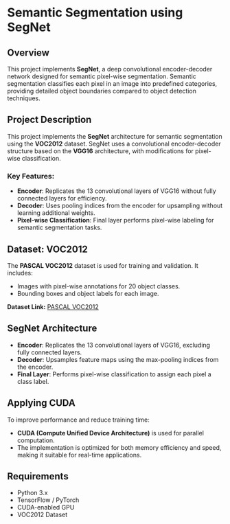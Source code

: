 # Semantic Segmentation using SegNet

## Overview
This project implements **SegNet**, a deep convolutional encoder-decoder network designed for semantic pixel-wise segmentation. Semantic segmentation classifies each pixel in an image into predefined categories, providing detailed object boundaries compared to object detection techniques.

## Project Description
This project implements the **SegNet** architecture for semantic segmentation using the **VOC2012** dataset. SegNet uses a convolutional encoder-decoder structure based on the **VGG16** architecture, with modifications for pixel-wise classification.

### Key Features:
- **Encoder**: Replicates the 13 convolutional layers of VGG16 without fully connected layers for efficiency.
- **Decoder**: Uses pooling indices from the encoder for upsampling without learning additional weights.
- **Pixel-wise Classification**: Final layer performs pixel-wise labeling for semantic segmentation tasks.

## Dataset: VOC2012
The **PASCAL VOC2012** dataset is used for training and validation. It includes:
- Images with pixel-wise annotations for 20 object classes.
- Bounding boxes and object labels for each image.

**Dataset Link:** [PASCAL VOC2012](http://host.robots.ox.ac.uk/pascal/VOC/voc2012/)

## SegNet Architecture
- **Encoder**: Replicates the 13 convolutional layers of VGG16, excluding fully connected layers.
- **Decoder**: Upsamples feature maps using the max-pooling indices from the encoder.
- **Final Layer**: Performs pixel-wise classification to assign each pixel a class label.

## Applying CUDA
To improve performance and reduce training time:
- **CUDA (Compute Unified Device Architecture)** is used for parallel computation.
- The implementation is optimized for both memory efficiency and speed, making it suitable for real-time applications.

## Requirements
- Python 3.x
- TensorFlow / PyTorch
- CUDA-enabled GPU
- VOC2012 Dataset
